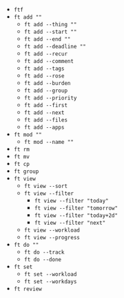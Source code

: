 - `ftf`
- `ft add ""`
  - `ft add --thing ""`
  - `ft add --start ""`
  - `ft add --end ""`
  - `ft add --deadline ""`
  - `ft add --recur`
  - `ft add --comment`
  - `ft add --tags`
  - `ft add --rose`
  - `ft add --burden`
  - `ft add --group`
  - `ft add --priority`
  - `ft add --first`
  - `ft add --next`
  - `ft add --files`
  - `ft add --apps`
- `ft mod ""`
  - `ft mod --name ""`
- `ft rm `
- `ft mv`
- `ft cp`
- `ft group`
- `ft view`
  - `ft view --sort`
  - `ft view --filter`
    - `ft view --filter "today"`
    - `ft view --filter "tomorrow"`
    - `ft view --filter "today+2d"`
    - `ft view --filter "next"`
  - `ft view --workload`
  - `ft view --progress`
- `ft do ""`
  - `ft do --track`
  - `ft do --done`
- `ft set`
  - `ft set --workload`
  - `ft set --workdays`
- `ft review`
